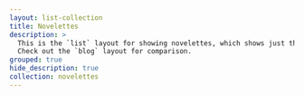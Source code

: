 ```yaml
---
layout: list-collection
title: Novelettes
description: >
  This is the `list` layout for showing novelettes, which shows just the title and groups them by year of publication.
  Check out the `blog` layout for comparison.
grouped: true
hide_description: true
collection: novelettes
---
```

